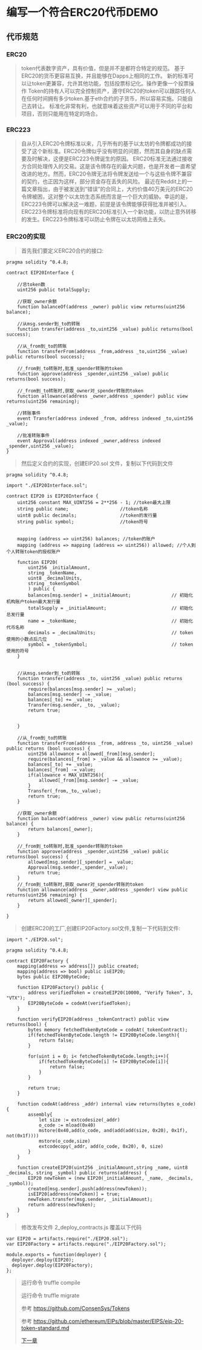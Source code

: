 # 编写一个符合ERC20代币DEMO

## 代币规范

### ERC20

>token代表数字资产，具有价值，但是并不是都符合特定的规范。
基于ERC20的货币更容易互换，并且能够在Dapps上相同的工作。
新的标准可以让token更兼容，允许其他功能，包括投票标记化。操作更像一个投票操作
Token的持有人可以完全控制资产，遵守ERC20的token可以跟踪任何人在任何时间拥有多少token.基于eth合约的子货币，所以容易实施。只能自己去转让。
标准化非常有利，也就意味着这些资产可以用于不同的平台和项目，否则只能用在特定的场合。

### ERC223

>自从引入ERC20令牌标准以来，几乎所有的基于以太坊的令牌都成功的接受了这个新标准。ERC20令牌似乎没有明显的问题，然而其自身的缺点需要及时解决，这便是ERC223令牌诞生的原因。
ERC20标准无法通过接收方合同处理传入的交易。这是该令牌存在的最大问题，也是开发者一直希望改进的地方。然而，ERC20令牌无法将令牌发送给一个与这些令牌不兼容的契约，也正因为这样，部分资金存在丢失的风险。
最近在Reddit上的一篇文章指出，由于被发送到“错误”的合同上，大约价值40万美元的ERC20令牌被困，这对整个以太坊生态系统而言是一个巨大的威胁。幸运的是，ERC223令牌可以解决这一难题，前提是该令牌能够获得批准并被引入。
ERC223令牌标准将向现有的ERC20标准引入一个新功能，以防止意外转移的发生。ERC223令牌标准可以防止令牌在以太坊网络上丢失。

### ERC20的实现

>首先我们要定义ERC20合约的接口:
>
```
pragma solidity ^0.4.8;

contract EIP20Interface {

    //总token数
    uint256 public totalSupply;

    //获取_owner余额
    function balanceOf(address _owner) public view returns(uint256 balance); 

    //从msg.sender到_to的转账
    function transfer(address _to,uint256 _value) public returns(bool success);

    //从_from到_to的转账
    function transferFrom(address _from,address _to,uint256 _value) public returns(bool success);

    //_from到_to转账时,批准_spender转账的token
    function approve(address _spender,uint256 _value) public returns(bool success);

    //_from到_to转账时,获取_owner对_spender转账的token
    function allowance(address _owner,address _spender) public view returns(uint256 remaining);

    //转账事件
    event Transfer(address indexed _from, address indexed _to,uint256 _value);

    //批准转账事件
    event Approval(address indexed _owner,address indexed _spender,uint256 _value);
}
```

> 然后定义合约的实现，创建EIP20.sol 文件，复制以下代码到文件

```
pragma solidity ^0.4.8;

import "./EIP20Interface.sol";

contract EIP20 is EIP20Interface {
    uint256 constant MAX_UINT256 = 2**256 - 1; //token最大上限
    string public name;                   //token名称
    uint8 public decimals;                //token的发行量
    string public symbol;                 //token符号


    mapping (address => uint256) balances; //token的账户
    mapping (address => mapping (address => uint256)) allowed; //个人到个人转账token的授权账户

    function EIP20(
        uint256 _initialAmount,
        string _tokenName,
        uint8 _decimalUnits,
        string _tokenSymbol
        ) public {
        balances[msg.sender] = _initialAmount;               // 初始化机构账户token最大发行量
        totalSupply = _initialAmount;                        // 初始化总发行量
        name = _tokenName;                                   // 初始化代币名称
        decimals = _decimalUnits;                            // token使用的小数点后几位
        symbol = _tokenSymbol;                               // token使用的符号
    }


    //从msg.sender到_to的转账
    function transfer(address _to, uint256 _value) public returns (bool success) {
        require(balances[msg.sender] >= _value);
        balances[msg.sender] -= _value;
        balances[_to] += _value;
        Transfer(msg.sender, _to, _value);
        return true;
    
    
    }
    
    //从_from到_to的转账
    function transferFrom(address _from, address _to, uint256 _value) public returns (bool success) {
        uint256 allowance = allowed[_from][msg.sender];
        require(balances[_from] > _value && allowance >= _value);
        balances[_to] += _value;    
        balances[_from] -=_value;
        if(allowance < MAX_UINT256){
            allowed[_from][msg.sender] -= _value;
        }
        Transfer(_from,_to,_value);
        return true;
    }

    //获取_owner余额
    function balanceOf(address _owner) view public returns(uint256 balance) {
        return balances[_owner];
    }

    //_from到_to转账时,批准_spender转账的token
    function approve(address _spender,uint256 _value) public returns(bool success) {
        allowed[msg.sender][_spender] = _value;
        Approval(msg.sender,_spender,_value);
        return true;
    }
    //_from到_to转账时,获取_owner对_spender转账的token
    function allowance(address _owner,address _spender) view public returns(uint256 remaining) {
        return allowed[_owner][_spender];
    }

}
```

> 创建ERC20的工厂,创建EIP20Factory.sol文件,复制一下代码到文件:
>

```
import "./EIP20.sol";

pragma solidity ^0.4.8;

contract EIP20Factory {
    mapping(address => address[]) public created;
    mapping(address => bool) public isEIP20;
    bytes public EIP20ByteCode;

    function EIP20Factory() public {
        address verifiedToken = createEIP20(10000, "Verify Token", 3, "VTX");
        EIP20ByteCode = codeAt(verifiedToken);
    }

    function verifyEIP20(address _tokenContract) public view returns(bool) {
        bytes memory fetchedTokenByteCode = codeAt(_tokenContract);
        if(fetchedTokenByteCode.length != EIP20ByteCode.length){
            return false;
        }

        for(uint i = 0; i< fetchedTokenByteCode.length;i++){
            if(fetchedTokenByteCode[i] != EIP20ByteCode[i]){
                return false;
            }
        }

        return true;
    }

    function codeAt(address _addr) internal view returns(bytes o_code) {
        assembly{
            let size := extcodesize(_addr)
            o_code := mload(0x40)
            mstore(0x40,add(o_code, and(add(add(size, 0x20), 0x1f), not(0x1f))))
            mstore(o_code,size)
            extcodecopy(_addr, add(o_code, 0x20), 0, size)
        }
    }

    function createEIP20(uint256 _initialAmount,string _name, uint8 _decimals, string _symbol) public returns(address) {
        EIP20 newToken = (new EIP20(_initialAmount, _name, _decimals, _symbol));
        created[msg.sender].push(address(newToken));
        isEIP20[address(newToken)] = true;
        newToken.transfer(msg.sender, _initialAmount);
        return address(newToken);
    }
}
```

>修改发布文件 2_deploy_contracts.js 覆盖以下代码

```
var EIP20 = artifacts.require("./EIP20.sol");
var EIP20Factory = artifacts.require("./EIP20Factory.sol");

module.exports = function(deployer) {
  deployer.deploy(EIP20);
  deployer.deploy(EIP20Factory);
};
```

>运行命令 truffle compile
>
>运行命令 truffle migrate
>
> 参考 https://github.com/ConsenSys/Tokens
>
> 参考 https://github.com/ethereum/EIPs/blob/master/EIPS/eip-20-token-standard.md
>
>[下一章](./Chapter_5.md)
